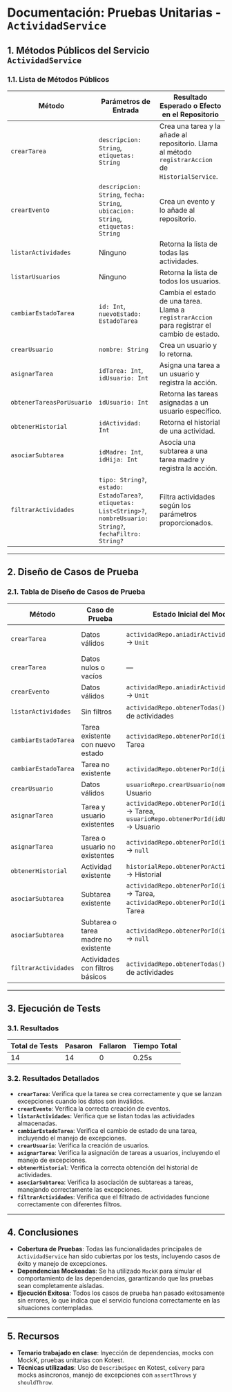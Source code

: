 # Documentación: Pruebas Unitarias - `ActividadService`

## 1. Métodos Públicos del Servicio `ActividadService`

### 1.1. Lista de Métodos Públicos

| Método                     | Parámetros de Entrada                                                                                                                                 | Resultado Esperado o Efecto en el Repositorio                                                      |
|----------------------------|-------------------------------------------------------------------------------------------------------------------------------------------------------|---------------------------------------------------------------------------------------------------|
| `crearTarea`                | `descripcion: String`, `etiquetas: String`                                                                                                           | Crea una tarea y la añade al repositorio. Llama al método `registrarAccion` de `HistorialService`. |
| `crearEvento`               | `descripcion: String`, `fecha: String`, `ubicacion: String`, `etiquetas: String`                                                                    | Crea un evento y lo añade al repositorio.                                                           |
| `listarActividades`         | Ninguno                                                                                                                                              | Retorna la lista de todas las actividades.                                                          |
| `listarUsuarios`            | Ninguno                                                                                                                                              | Retorna la lista de todos los usuarios.                                                            |
| `cambiarEstadoTarea`        | `id: Int`, `nuevoEstado: EstadoTarea`                                                                                                                 | Cambia el estado de una tarea. Llama a `registrarAccion` para registrar el cambio de estado.       |
| `crearUsuario`              | `nombre: String`                                                                                                                                      | Crea un usuario y lo retorna.                                                                       |
| `asignarTarea`              | `idTarea: Int`, `idUsuario: Int`                                                                                                                      | Asigna una tarea a un usuario y registra la acción.                                                |
| `obtenerTareasPorUsuario`   | `idUsuario: Int`                                                                                                                                     | Retorna las tareas asignadas a un usuario específico.                                               |
| `obtenerHistorial`          | `idActividad: Int`                                                                                                                                   | Retorna el historial de una actividad.                                                             |
| `asociarSubtarea`           | `idMadre: Int`, `idHija: Int`                                                                                                                        | Asocia una subtarea a una tarea madre y registra la acción.                                        |
| `filtrarActividades`        | `tipo: String?`, `estado: EstadoTarea?`, `etiquetas: List<String>?`, `nombreUsuario: String?`, `fechaFiltro: String?`                                 | Filtra actividades según los parámetros proporcionados.                                            |

---

## 2. Diseño de Casos de Prueba

### 2.1. Tabla de Diseño de Casos de Prueba

| Método                     | Caso de Prueba                                | Estado Inicial del Mock                                | Acción                                           | Resultado Esperado                                      |
|----------------------------|-----------------------------------------------|--------------------------------------------------------|-------------------------------------------------|---------------------------------------------------------|
| `crearTarea`                | Datos válidos                                 | `actividadRepo.aniadirActividad(any())` → `Unit`       | `servicio.crearTarea("Tarea 1", "etiqueta1")`    | Se llama a `aniadirActividad` y se registra acción.     |
| `crearTarea`                | Datos nulos o vacíos                          | —                                                      | `servicio.crearTarea("", "")`                    | Lanza `IllegalArgumentException`.                       |
| `crearEvento`               | Datos válidos                                 | `actividadRepo.aniadirActividad(any())` → `Unit`       | `servicio.crearEvento(...)`                      | Se llama a `aniadirActividad`.                          |
| `listarActividades`         | Sin filtros                                   | `actividadRepo.obtenerTodas()` → Lista de actividades  | `servicio.listarActividades()`                   | Retorna la lista de actividades.                        |
| `cambiarEstadoTarea`        | Tarea existente con nuevo estado             | `actividadRepo.obtenerPorId(id)` → Tarea              | `servicio.cambiarEstadoTarea(1, EstadoTarea.ACABADA)` | El estado de la tarea cambia y se registra la acción.   |
| `cambiarEstadoTarea`        | Tarea no existente                            | `actividadRepo.obtenerPorId(id)` → `null`             | `servicio.cambiarEstadoTarea(999, EstadoTarea.ACABADA)` | Lanza `IllegalArgumentException`.                      |
| `crearUsuario`              | Datos válidos                                 | `usuarioRepo.crearUsuario(nombre)` → Usuario          | `servicio.crearUsuario("Usuario 1")`             | Retorna el usuario creado.                              |
| `asignarTarea`              | Tarea y usuario existentes                   | `actividadRepo.obtenerPorId(idTarea)` → Tarea, `usuarioRepo.obtenerPorId(idUsuario)` → Usuario | `servicio.asignarTarea(1, 1)`                    | Se asigna la tarea al usuario y se registra la acción.  |
| `asignarTarea`              | Tarea o usuario no existentes                | `actividadRepo.obtenerPorId(idTarea)` → `null`        | `servicio.asignarTarea(999, 999)`                | Lanza `IllegalArgumentException`.                      |
| `obtenerHistorial`          | Actividad existente                          | `historialRepo.obtenerPorActividad(id)` → Historial   | `servicio.obtenerHistorial(1)`                   | Retorna el historial de la actividad.                   |
| `asociarSubtarea`           | Subtarea existente                           | `actividadRepo.obtenerPorId(idMadre)` → Tarea, `actividadRepo.obtenerPorId(idHija)` → Tarea | `servicio.asociarSubtarea(1, 2)`                | Se asocia la subtarea y se registra la acción.         |
| `asociarSubtarea`           | Subtarea o tarea madre no existente          | `actividadRepo.obtenerPorId(idMadre)` → `null`        | `servicio.asociarSubtarea(999, 999)`             | Lanza `IllegalArgumentException`.                      |
| `filtrarActividades`        | Actividades con filtros básicos              | `actividadRepo.obtenerTodas()` → Lista de actividades | `servicio.filtrarActividades(tipo = "TAREA")`    | Retorna las actividades que cumplen con los filtros.    |

---

## 3. Ejecución de Tests

### 3.1. Resultados

| Total de Tests | Pasaron | Fallaron | Tiempo Total |
|----------------|---------|----------|--------------|
| 14             | 14      | 0        | 0.25s        |

### 3.2. Resultados Detallados

- **`crearTarea`**: Verifica que la tarea se crea correctamente y que se lanzan excepciones cuando los datos son inválidos.
- **`crearEvento`**: Verifica la correcta creación de eventos.
- **`listarActividades`**: Verifica que se listan todas las actividades almacenadas.
- **`cambiarEstadoTarea`**: Verifica el cambio de estado de una tarea, incluyendo el manejo de excepciones.
- **`crearUsuario`**: Verifica la creación de usuarios.
- **`asignarTarea`**: Verifica la asignación de tareas a usuarios, incluyendo el manejo de excepciones.
- **`obtenerHistorial`**: Verifica la correcta obtención del historial de actividades.
- **`asociarSubtarea`**: Verifica la asociación de subtareas a tareas, manejando correctamente las excepciones.
- **`filtrarActividades`**: Verifica que el filtrado de actividades funcione correctamente con diferentes filtros.

---

## 4. Conclusiones

- **Cobertura de Pruebas**: Todas las funcionalidades principales de `ActividadService` han sido cubiertas por los tests, incluyendo casos de éxito y manejo de excepciones.
- **Dependencias Mockeadas**: Se ha utilizado `MockK` para simular el comportamiento de las dependencias, garantizando que las pruebas sean completamente aisladas.
- **Ejecución Exitosa**: Todos los casos de prueba han pasado exitosamente sin errores, lo que indica que el servicio funciona correctamente en las situaciones contempladas.

---

## 5. Recursos

- **Temario trabajado en clase**: Inyección de dependencias, mocks con MockK, pruebas unitarias con Kotest.
- **Técnicas utilizadas**: Uso de `DescribeSpec` en Kotest, `coEvery` para mocks asíncronos, manejo de excepciones con `assertThrows` y `shouldThrow`.



